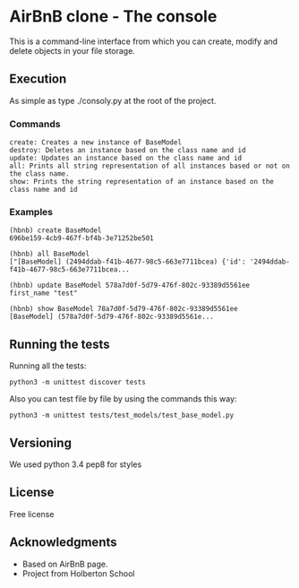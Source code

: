 #  AirBnB clone - The console

This is a command-line interface from which you can create, modify and delete objects in your file storage.

## Execution

As simple as type ./consoly.py at the root of the project.

### Commands

```
create: Creates a new instance of BaseModel
destroy: Deletes an instance based on the class name and id
update: Updates an instance based on the class name and id
all: Prints all string representation of all instances based or not on the class name.
show: Prints the string representation of an instance based on the class name and id
```
### Examples

```
(hbnb) create BaseModel
696be159-4cb9-467f-bf4b-3e71252be501

(hbnb) all BaseModel
["[BaseModel] (2494ddab-f41b-4677-98c5-663e7711bcea) {'id': '2494ddab-f41b-4677-98c5-663e7711bcea...

(hbnb) update BaseModel 578a7d0f-5d79-476f-802c-93389d5561ee first_name "test"

(hbnb) show BaseModel 78a7d0f-5d79-476f-802c-93389d5561ee
[BaseModel] (578a7d0f-5d79-476f-802c-93389d5561e...
```

## Running the tests

Running all the tests:
```
python3 -m unittest discover tests
```

Also you can test file by file by using the commands this way:
```
python3 -m unittest tests/test_models/test_base_model.py
```

## Versioning

We used python 3.4
pep8 for styles

## License

Free license

## Acknowledgments

- Based on AirBnB page.
- Project from Holberton School
